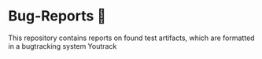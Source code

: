 # Bug-Reports 🐞
This repository contains reports on found test artifacts, which are formatted in a bugtracking system Youtrack
